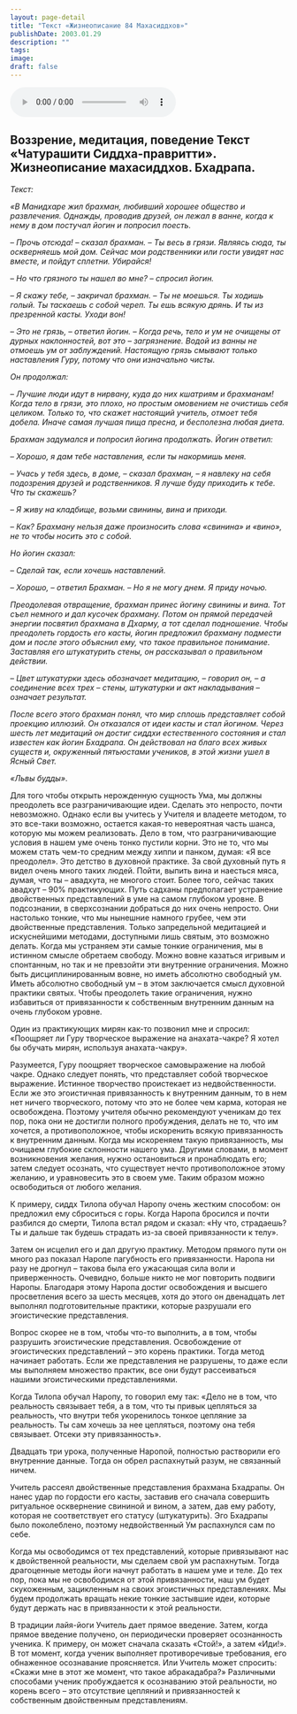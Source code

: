 ```yaml
---
layout: page-detail
title: "Текст «Жизнеописание 84 Махасиддхов»"
publishDate: 2003.01.29
description: ""
tags:
image:
draft: false
---
```


<audio title="2003.01.29 - Текст «Жизнеописание 84 Махасиддхов».mp3" src="/upload/iblock/43e/43e4ac6a75e202836aee8a2c958a28a2.mp3" controls=""></audio>

## **Воззрение, медитация, поведение** **Текст «Чатурашити Сиддха-правритти». Жизнеописание махасиддхов.** **Бхадрапа.**
_Текст:_ 

_«В Манидхаре жил брахман, любивший хорошее общество и развлечения. Однажды, проводив друзей, он лежал в ванне, когда к нему в дом постучал йогин и попросил поесть._ 

 _– Прочь отсюда! – сказал брахман. – Ты весь в грязи. Являясь сюда, ты оскверняешь мой дом. Сейчас мои родственники или гости увидят нас вместе, и пойдут сплетни. Убирайся!_ 

 _– Но что грязного ты нашел во мне? – спросил йогин._ 

 _– Я скажу тебе, – закричал брахман. – Ты не моешься. Ты ходишь голый. Ты таскаешь с собой череп. Ты ешь всякую дрянь. И ты из презренной касты. Уходи вон!_ 

 _– Это не грязь, – ответил йогин. – Когда речь, тело и ум не очищены от дурных наклонностей, вот это – загрязнение. Водой из ванны не отмоешь ум от заблуждений. Настоящую грязь смывают только наставления Гуру, потому что они изначально чисты._ 

 _Он продолжал:_ 

 _– Лучшие люди идут в нирвану, куда до них кшатриям и брахманам! Когда тело в грязи, это плохо, но простым омовением не очистишь себя целиком. Только то, что скажет настоящий учитель, отмоет тебя добела. Иначе самая лучшая пища пресна, и бесполезна любая диета._ 

 _Брахман задумался и попросил йогина продолжать. Йогин ответил:_ 

 _– Хорошо, я дам тебе наставления, если ты накормишь меня._ 

 _– Учась у тебя здесь, в доме, – сказал брахман, – я навлеку на себя подозрения друзей и родственников. Я лучше буду приходить к тебе. Что ты скажешь?_ 

 _– Я живу на кладбище, возьми свинины, вина и приходи._ 

 _– Как? Брахману нельзя даже произносить слова «свинина» и «вино», не то чтобы носить это с собой._ 

 _Но йогин сказал:_ 

 _– Сделай так, если хочешь наставлений._ 

 _– Хорошо, – ответил Брахман. – Но я не могу днем. Я приду ночью._ 

 _Преодолевая отвращение, брахман принес йогину свинины и вина. Тот съел немного и дал кусочек брахману. Потом он прямой передачей энергии посвятил брахмана в Дхарму, а тот сделал подношение. Чтобы преодолеть гордость его касты, йогин предложил брахману подмести дом и после этого объяснил ему, что такое правильное понимание. Заставляя его штукатурить стены, он рассказывал о правильном действии._ 

 _– Цвет штукатурки здесь обозначает медитацию, – говорил он, – а соединение всех трех – стены, штукатурки и акт накладывания – означает результат._ 

 _После всего этого брахман понял, что мир сплошь представляет собой проекцию иллюзий. Он отказался от идеи касты и стал йогином. Через шесть лет медитаций он достиг сиддхи естественного состояния и стал известен как йогин Бхадрапа. Он действовал на благо всех живых существ и, окруженный пятьюстами учеников, в этой жизни ушел в Ясный Свет._ 

 _«Львы будды»_.

  
 Для того чтобы открыть нерожденную сущность Ума, мы должны преодолеть все разграничивающие идеи. Сделать это непросто, почти невозможно. Однако если вы учитесь у Учителя и владеете методом, то это все-таки возможно, остается какая-то невероятная часть шанса, которую мы можем реализовать. Дело в том, что разграничивающие условия в нашем уме очень тонко пустили корни. Это не то, что мы можем стать чем-то средним между хиппи и панком, думая: «Я все преодолел». Это детство в духовной практике. За свой духовный путь я видел очень много таких людей. Пойти, выпить вина и наесться мяса, думая, что ты – авадхута, не многого стоит. Более того, сейчас таких авадхут – 90% практикующих. Путь садханы предполагает устранение двойственных представлений в уме на самом глубоком уровне. В подсознании, в сверхсознании добраться до них очень непросто. Они настолько тонкие, что мы нынешние намного грубее, чем эти двойственные представления. Только запредельной медитацией и искуснейшими методами, доступными лишь святым, это возможно делать. Когда мы устраняем эти самые тонкие ограничения, мы в истинном смысле обретаем свободу. Можно вовне казаться игривым и спонтанным, но так и не превзойти эти внутренние ограничения. Можно быть дисциплинированным вовне, но иметь абсолютно свободный ум. Иметь абсолютно свободный ум – в этом заключается смысл духовной практики святых. Чтобы преодолеть такие ограничения, нужно избавиться от привязанности к собственным внутренним данным на очень глубоком уровне.

 Один из практикующих мирян как-то позвонил мне и спросил: «Поощряет ли Гуру творческое выражение на анахата-чакре? Я хотел бы обучать мирян, используя анахата-чакру».

  
 Разумеется, Гуру поощряет творческое самовыражение на любой чакре. Однако следует понять, что представляет собой творческое выражение. Истинное творчество проистекает из недвойственности. Если же это эгоистичная привязанность к внутренним данным, то в нем нет ничего творческого, потому что это не более чем карма, которая не освобождена. Поэтому учителя обычно рекомендуют ученикам до тех пор, пока они не достигли полного пробуждения, делать не то, что им хочется, а противоположное, чтобы искоренить всякую привязанность к внутренним данным. Когда мы искореняем такую привязанность, мы очищаем глубокие склонности нашего ума. Другими словами, в момент возникновения желания, нужно остановиться и пронаблюдать его; затем следует осознать, что существует нечто противоположное этому желанию, и уравновесить это в своем уме. Таким образом можно освободиться от любого желания.

  
 К примеру, сиддх Тилопа обучал Наропу очень жестким способом: он предложил ему сброситься с горы. Когда Наропа бросился и почти разбился до смерти, Тилопа встал рядом и сказал: «Ну что, страдаешь? Ты и дальше так будешь страдать из-за своей привязанности к телу».

  
 Затем он исцелил его и дал другую практику. Методом прямого пути он много раз показал Наропе пагубность его привязанности. Наропа ни разу не дрогнул – такова была его ужасающая сила воли и приверженность. Очевидно, больше никто не мог повторить подвиги Наропы. Благодаря этому Наропа достиг освобождения и высшего просветления всего за шесть месяцев, хотя до этого он двенадцать лет выполнял подготовительные практики, которые разрушали его эгоистические представления.

  
 Вопрос скорее не в том, чтобы что-то выполнить, а в том, чтобы разрушить эгоистические представления. Освобождение от эгоистических представлений – это корень практики. Тогда метод начинает работать. Если же представления не разрушены, то даже если мы выполняем множество практик, все они будут рассеиваться нашими эгоистическими представлениями.

  
 Когда Тилопа обучал Наропу, то говорил ему так: «Дело не в том, что реальность связывает тебя, а в том, что ты привык цепляться за реальность, что внутри тебя укоренилось тонкое цепляние за реальность. Ты сам хочешь за нее цепляться, поэтому она тебя связывает. Отсеки эту привязанность».

 Двадцать три урока, полученные Наропой, полностью растворили его внутренние данные. Тогда он обрел распахнутый разум, не связанный ничем.

 Учитель рассеял двойственные представления брахмана Бхадрапы. Он нанес удар по гордости его касты, заставив его сначала совершить ритуальное осквернение свининой и вином, а затем, дав ему работу, которая не соответствует его статусу (штукатурить). Эго Бхадрапы было поколеблено, поэтому недвойственный Ум распахнулся сам по себе.

 Когда мы освободимся от тех представлений, которые привязывают нас к двойственной реальности, мы сделаем свой ум распахнутым. Тогда драгоценные методы йоги начнут работать в нашем уме и теле. До тех пор, пока мы не освободимся от этой привязанности, наш ум будет скукоженным, зацикленным на своих эгоистичных представлениях. Мы будем продолжать вращать некие тонкие застывшие идеи, которые будут держать нас в привязанности к этой реальности.

  
 В традиции лайя-йоги Учитель дает прямое введение. Затем, когда прямое введение получено, он периодически проверяет осознанность ученика. К примеру, он может сначала сказать «Стой!», а затем «Иди!». В тот момент, когда ученик выполняет противоречивые требования, его обнаженное осознавание проясняется. Или Учитель может спросить: «Скажи мне в этот же момент, что такое абракадабра?» Различными способами ученик пробуждается к осознаванию этой реальности, но корень всего – это отсутствие цепляний и привязанностей к собственным двойственным представлениям.
  
  

